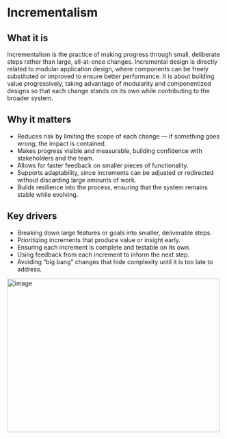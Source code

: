 # Incrementalism

## What it is
Incrementalism is the practice of making progress through small, deliberate steps rather than large, all-at-once changes. Incremental design is directly related to modular application design, where components can be freely substituted or improved to ensure better performance. It is about building value progressively, taking advantage of modularity and componentized designs so that each change stands on its own while contributing to the broader system.  

## Why it matters
- Reduces risk by limiting the scope of each change — if something goes wrong, the impact is contained.  
- Makes progress visible and measurable, building confidence with stakeholders and the team.  
- Allows for faster feedback on smaller pieces of functionality.  
- Supports adaptability, since increments can be adjusted or redirected without discarding large amounts of work.  
- Builds resilience into the process, ensuring that the system remains stable while evolving.  

## Key drivers
- Breaking down large features or goals into smaller, deliverable steps.  
- Prioritizing increments that produce value or insight early.  
- Ensuring each increment is complete and testable on its own.  
- Using feedback from each increment to inform the next step.  
- Avoiding “big bang” changes that hide complexity until it is too late to address.

<img width="497" height="358" alt="image" src="https://github.com/user-attachments/assets/a61d759f-8c03-436e-b8bc-cc07b859e903" />

